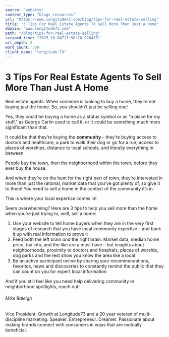 ```yaml
---
source: "website"
content_type: "blogs_resources"
url: "https://www.longitude73.com/blog/tips-for-real-estate-selling"
title: "3 Tips For Real Estate Agents To Sell More Than Just A Home"
domain: "www.longitude73.com"
path: "/blog/tips-for-real-estate-selling"
scraped_time: "2025-10-04T17:58:20.920473"
url_depth: 2
word_count: 369
client_name: "longitude-73"
---
```


# 3 Tips For Real Estate Agents To Sell More Than Just A Home

Real estate agents: When someone is looking to buy a home, they’re not buying just the home. So, you shouldn’t just be selling one!

Yes, they could be buying a home as a status symbol or as “a place for my stuff,” as George Carlin used to call it, or it could be something much more significant than that.

It could be that they’re buying the **community** – they’re buying access to doctors and healthcare, a park to walk their dog or go for a run, access to places of worships, distance to local schools, and literally everything in between.

People buy the town, then the neighborhood within the town, before they ever buy the house.

And when they’re on the hunt for the right part of town, they’re interested in more than just the rational, market data that you’ve got plenty of, so give it to them! You need to sell a home in the context of the community it’s in.

This is where your local expertise comes in!

Seem overwhelming? Here are 3 tips to help you sell more than the home when you’re just trying to, well, sell a home:

1.  Use your website to tell home buyers when they are in the very first stages of research that you have local community expertise – and back it up with real information to prove it
2.  Feed both the left brain _and_ the right brain. Market data, median home price, tax info, and the like are a must have – but insights about neighborhoods, proximity to doctors and hospitals, places of worship, dog parks and the rest show you know the area like a local
3.  Be an active participant online by sharing your recommendations, favorites, news and discoveries to constantly remind the public that they can count on you for expert local information

And if you still feel like you need help delivering community or neighborhood spotlights, reach out!

###### Mike Raleigh

Vice President, Growth at Longitude73 and a 20 year veteran of multi-discipline marketing. Speaker. Entrepreneur. Dreamer. Passionate about making brands connect with consumers in ways that are mutually beneficial.